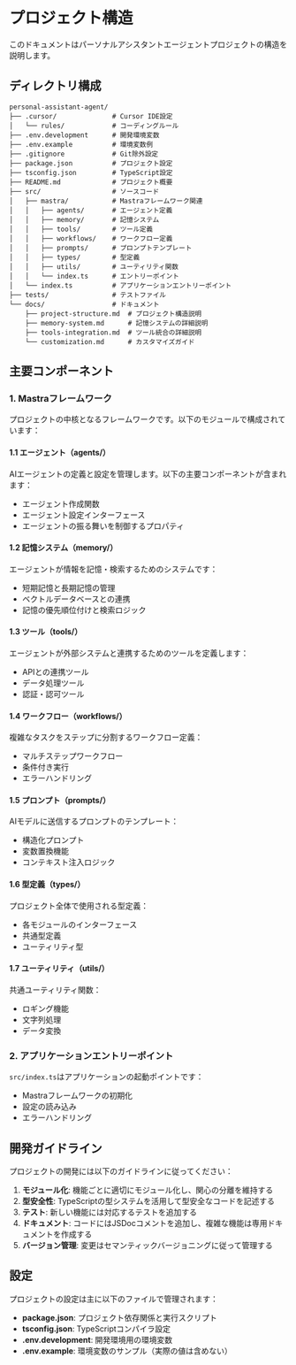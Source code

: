 # プロジェクト構造

このドキュメントはパーソナルアシスタントエージェントプロジェクトの構造を説明します。

## ディレクトリ構成

```
personal-assistant-agent/
├── .cursor/              # Cursor IDE設定
│   └── rules/            # コーディングルール
├── .env.development      # 開発環境変数
├── .env.example          # 環境変数例
├── .gitignore            # Git除外設定
├── package.json          # プロジェクト設定
├── tsconfig.json         # TypeScript設定
├── README.md             # プロジェクト概要
├── src/                  # ソースコード
│   ├── mastra/           # Mastraフレームワーク関連
│   │   ├── agents/       # エージェント定義
│   │   ├── memory/       # 記憶システム
│   │   ├── tools/        # ツール定義
│   │   ├── workflows/    # ワークフロー定義
│   │   ├── prompts/      # プロンプトテンプレート
│   │   ├── types/        # 型定義
│   │   ├── utils/        # ユーティリティ関数
│   │   └── index.ts      # エントリーポイント
│   └── index.ts          # アプリケーションエントリーポイント
├── tests/                # テストファイル
└── docs/                 # ドキュメント
    ├── project-structure.md  # プロジェクト構造説明
    ├── memory-system.md      # 記憶システムの詳細説明
    ├── tools-integration.md  # ツール統合の詳細説明
    └── customization.md      # カスタマイズガイド
```

## 主要コンポーネント

### 1. Mastraフレームワーク

プロジェクトの中核となるフレームワークです。以下のモジュールで構成されています：

#### 1.1 エージェント（agents/）

AIエージェントの定義と設定を管理します。以下の主要コンポーネントが含まれます：
- エージェント作成関数
- エージェント設定インターフェース
- エージェントの振る舞いを制御するプロパティ

#### 1.2 記憶システム（memory/）

エージェントが情報を記憶・検索するためのシステムです：
- 短期記憶と長期記憶の管理
- ベクトルデータベースとの連携
- 記憶の優先順位付けと検索ロジック

#### 1.3 ツール（tools/）

エージェントが外部システムと連携するためのツールを定義します：
- APIとの連携ツール
- データ処理ツール
- 認証・認可ツール

#### 1.4 ワークフロー（workflows/）

複雑なタスクをステップに分割するワークフロー定義：
- マルチステップワークフロー
- 条件付き実行
- エラーハンドリング

#### 1.5 プロンプト（prompts/）

AIモデルに送信するプロンプトのテンプレート：
- 構造化プロンプト
- 変数置換機能
- コンテキスト注入ロジック

#### 1.6 型定義（types/）

プロジェクト全体で使用される型定義：
- 各モジュールのインターフェース
- 共通型定義
- ユーティリティ型

#### 1.7 ユーティリティ（utils/）

共通ユーティリティ関数：
- ロギング機能
- 文字列処理
- データ変換

### 2. アプリケーションエントリーポイント

`src/index.ts`はアプリケーションの起動ポイントです：
- Mastraフレームワークの初期化
- 設定の読み込み
- エラーハンドリング

## 開発ガイドライン

プロジェクトの開発には以下のガイドラインに従ってください：

1. **モジュール化**: 機能ごとに適切にモジュール化し、関心の分離を維持する
2. **型安全性**: TypeScriptの型システムを活用して型安全なコードを記述する
3. **テスト**: 新しい機能には対応するテストを追加する
4. **ドキュメント**: コードにはJSDocコメントを追加し、複雑な機能は専用ドキュメントを作成する
5. **バージョン管理**: 変更はセマンティックバージョニングに従って管理する

## 設定

プロジェクトの設定は主に以下のファイルで管理されます：

- **package.json**: プロジェクト依存関係と実行スクリプト
- **tsconfig.json**: TypeScriptコンパイラ設定
- **.env.development**: 開発環境用の環境変数
- **.env.example**: 環境変数のサンプル（実際の値は含めない）